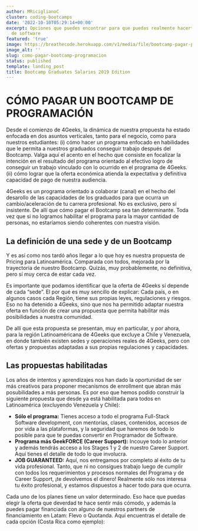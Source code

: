 ```yaml
---
author: MRiciglianoC
cluster: coding-bootcamps
date: '2022-10-10T05:29:14+00:00'
excerpt: Opciones que puedes encontrar para que puedas realmente hacerte desarrollador
  de software
featured: 'true'
image: https://breathecode.herokuapp.com/v1/media/file/bootcamp-pagar-png?
image_alt: ''
slug: como-pagar-bootcamp-programacion
status: published
template: landing_post
title: Bootcamp Graduates Salaries 2019 Edition
---
```

# CÓMO PAGAR UN BOOTCAMP DE PROGRAMACIÓN

Desde el comienzo de 4Geeks, la dinámica de nuestra propuesta ha estado enfocada en dos asuntos verticales, tanto para el negocio, como para nuestros estudiantes: (i) cómo hacer un programa enfocado en habilidades que le permita a nuestros graduados conseguir trabajo después del Bootcamp. Valga aquí el acento en el hecho que consiste en focalizar la intención en el resultado del programa orientado al efectivo logro de conseguir un trabajo vinculado con lo ocurrido en el programa de 4Geeks. (ii) cómo lograr que la oferta económica atienda la expectativa y definitiva capacidad de pago de nuestra audiencia. 

4Geeks es un programa orientado a colaborar (canal) en el hecho del desarollo de las capacidades de los graduados para que ocurra un cambio/aceleración de tu carrera profesional. No es exclusivo, pero sí insistente. De allí que cómo pagar el Bootcamp sea tan determinante. Toda vez que si no logramos habilitar el programa para la mayor cantidad de personas, no estaríamos siendo coherentes con nuestra visión. 

## La definición de una sede y de un Bootcamp
Y es así como nos tardó años llegar a lo que hoy es nuestra propuesta de Pricing para Latinoamérica. Comparada con todos, mejorada por la trayectoria de nuestro Bootcamp. Quizás, muy probablemente, no definitiva, pero sí muy cerca de estar cada vez.

Es importante que podamos identificar que la oferta de 4Geeks sí depende de cada “sede”. El por qué es muy sencillo de explicar: Cada país, o en algunos casos cada Región, tiene sus propias leyes, regulaciones y riesgos. Eso no ha detenido a 4Geeks, sino que nos ha permitido adaptar nuestra oferta en función de crear una propuesta que permita habilitar más posibilidades a nuestra comunidad. 

De allí que esta propuesta se presentan, muy en particular, y por ahora, para la región Latinoaméricana de 4Geeks que excluye a Chile y Venezuela, en donde también existen sedes y operaciones reales de 4Geeks, pero con ofertas y propuestas adaptadas a sus propias regulaciones y capacidades. 

## Las propuestas habilitadas
Los años de intentos y aprendizajes nos han dado la oportunidad de ser más creativos para proponer mecanismos de enrollment que abran más posubilidades a más personas. Es por eso que hemos podido construir la siguiente propuesta que desde ya está habilitada para todos en Latinoamérica (excluyendo Venezuela y Chile):

* **Sólo el programa:** Tienes acceso a todo el programa Full-Stack Software development, con mentorías, clases, contenidos, accesos de por vida a las plataformas, y la seguridad que haremos de todo lo posible para que te puedas convertir en Programador de Software. 
* **Programa más GeekFORCE (Career Support):** Incouye todo lo anterior y además tendrás acceso a los Stages 1 y 2 de nuestro Career Support. Aquí tienes el detalle de todo lo que involucra.
* **JOB GUARANTEED:** Aquí, nos entregamos por completo al éxito de tu vida profesional. Tanto, que ni no consigues trabajo luego de cumplir con todos los requerimientos y procesos normales del Programa y de Career Support, ¡te devolvemos el dinero! Realmente sólo nos interesa tu éxito profesional, y estamos dispuestos a hacer todo para que ocurra. 

Cada uno de los planes tiene un valor determinado. Eso hace que puedas elegir la oferta que deverdad te hace sentir más cómodo, y además la puedes pagar financiada con alguno de nuestros partners de financiamiento en Latam: Flevo o Quotanda. Aquí encuentras el detalle de cada opción (Costa Rica como ejemplo):
